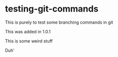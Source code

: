 # testing-git-commands
 This is purely to test some branching commands in git

This was added in 1.0.1

This is some weird stuff

Duh' 
